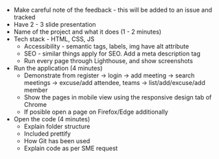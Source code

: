 - Make careful note of the feedback - this will be added to an issue and tracked
- Have 2 - 3 slide presentation
- Name of the project and what it does (1 - 2 minutes)
- Tech stack - HTML, CSS, JS
    - Accessibility - semantic tags, labels, img have alt attribute
    - SEO - similar things apply for SEO. Add a meta description tag
    - Run every page through Lighthouse, and show screenshots
- Run the application (4 minutes)
    - Demonstrate from register -> login -> add meeting -> search meetings -> excuse/add attendee, teams -> list/add/excuse/add member
    - Show the pages in mobile view using the responsive design tab of Chrome
    - If posible open a page on Firefox/Edge additionally
- Open the code (4 minutes)
    - Explain folder structure
    - Included prettify
    - How Git has been used
    - Explain code as per SME request